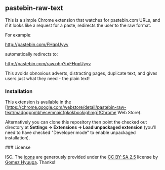 ## pastebin-raw-text

This is a simple Chrome extension that watches for pastebin.com URLs, and
if it looks like a request for a paste, redirects the user to the raw
format.

For example:

<http://pastebin.com/FHqpUyyv>

automatically redirects to:

<http://pastebin.com/raw.php?i=FHqpUyyv>

This avoids obnoxious adverts, distracting pages, duplicate text, and gives
users just what they need - the plain text!

### Installation

This extension is available in the
[https://chrome.google.com/webstore/detail/pastebin-raw-text/madpgppmbhecemnaicfpkokbookighmg](Chrome
Web Store).

Alternatively you can clone this repository then point the checked out
directory at __Settings -> Extensions -> Load unpackaged extension__ (you'll
need to have checked "Developer mode" to enable unpackaged installation).

### License

ISC.  The
[icons](http://www.softicons.com/system-icons/hycons-icon-theme-by-gomez-hyuuga/mimetypes-text-plain-icon)
are generously provided under the [CC BY-SA
2.5](http://creativecommons.org/licenses/by-sa/2.5/) license by [Gomez
Hyuuga](http://www.softicons.com/designers/gomez-hyuuga).  Thanks!

